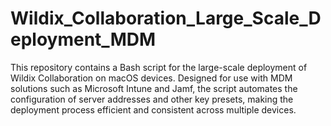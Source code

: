 # Wildix_Collaboration_Large_Scale_Deployment_MDM
This repository contains a Bash script for the large-scale deployment of Wildix Collaboration on macOS devices. Designed for use with MDM solutions such as Microsoft Intune and Jamf, the script automates the configuration of server addresses and other key presets, making the deployment process efficient and consistent across multiple devices.
